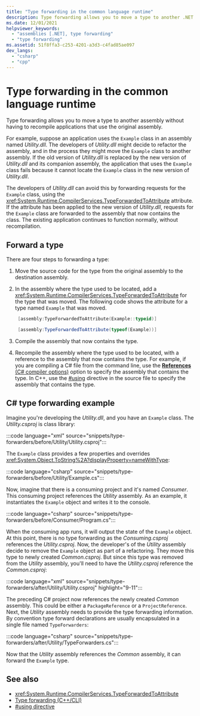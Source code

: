 ```yaml
---
title: "Type forwarding in the common language runtime"
description: Type forwarding allows you to move a type to another .NET assembly without having to recompile applications that use the original assembly.
ms.date: 12/01/2021
helpviewer_keywords:
  - "assemblies [.NET], type forwarding"
  - "type forwarding"
ms.assetid: 51f8ffa3-c253-4201-a3d3-c4fad85ae097
dev_langs:
  - "csharp"
  - "cpp"
---
```


# Type forwarding in the common language runtime

Type forwarding allows you to move a type to another assembly without having to recompile applications that use the original assembly.

For example, suppose an application uses the `Example` class in an assembly named _Utility.dll_. The developers of _Utility.dll_ might decide to refactor the assembly, and in the process they might move the `Example` class to another assembly. If the old version of _Utility.dll_ is replaced by the new version of _Utility.dll_ and its companion assembly, the application that uses the `Example` class fails because it cannot locate the `Example` class in the new version of _Utility.dll_.

The developers of _Utility.dll_ can avoid this by forwarding requests for the `Example` class, using the <xref:System.Runtime.CompilerServices.TypeForwardedToAttribute> attribute. If the attribute has been applied to the new version of _Utility.dll_, requests for the `Example` class are forwarded to the assembly that now contains the class. The existing application continues to function normally, without recompilation.

## Forward a type

There are four steps to forwarding a type:

1. Move the source code for the type from the original assembly to the destination assembly.

2. In the assembly where the type used to be located, add a <xref:System.Runtime.CompilerServices.TypeForwardedToAttribute> for the type that was moved. The following code shows the attribute for a type named `Example` that was moved.

    ```cpp
     [assembly:TypeForwardedToAttribute(Example::typeid)]
    ```

    ```csharp
     [assembly:TypeForwardedToAttribute(typeof(Example))]
    ```

3. Compile the assembly that now contains the type.

4. Recompile the assembly where the type used to be located, with a reference to the assembly that now contains the type. For example, if you are compiling a C# file from the command line, use the [**References** (C# compiler options)](../../csharp/language-reference/compiler-options/inputs.md#references) option to specify the assembly that contains the type. In C++, use the [#using](/cpp/preprocessor/hash-using-directive-cpp) directive in the source file to specify the assembly that contains the type.

## C\# type forwarding example

Imagine you're developing the _Utility.dll_, and you have an `Example` class. The _Utility.csproj_ is class library:

:::code language="xml" source="snippets/type-forwarders/before/Utility/Utility.csproj":::

The `Example` class provides a few properties and overrides <xref:System.Object.ToString%2A?displayProperty=nameWithType>:

:::code language="csharp" source="snippets/type-forwarders/before/Utility/Example.cs":::

Now, imagine that there is a consuming project and it's named _Consumer_. This consuming project references the _Utility_ assembly. As an example, it instantiates the `Example` object and writes it to the console.

:::code language="csharp" source="snippets/type-forwarders/before/Consumer/Program.cs":::

When the consuming app runs, it will output the state of the `Example` object. At this point, there is no type forwarding as the _Consuming.csproj_ references the _Utility.csproj_. Now, the developer's of the _Utility_ assembly decide to remove the `Example` object as part of a refactoring. They move this type to newly created _Common.csproj_. But since this type was removed from the _Utility_ assembly, you'll need to have the _Utility.csproj_ reference the _Common.csproj_:

:::code language="xml" source="snippets/type-forwarders/after/Utility/Utility.csproj" highlight="9-11":::

The preceding C# project now references the newly created _Common_ assembly. This could be either a `PackageReference` or a `ProjectReference`. Next, the _Utility_ assembly needs to provide the type forwarding information. By convention type forward declarations are usually encapsulated in a single file named `TypeForwarders`:

:::code language="csharp" source="snippets/type-forwarders/after/Utility/TypeForwarders.cs":::

Now that the _Utility_ assembly references the _Common_ assembly, it can forward the `Example` type.

## See also

- <xref:System.Runtime.CompilerServices.TypeForwardedToAttribute>
- [Type forwarding (C++/CLI)](/cpp/windows/type-forwarding-cpp-cli)
- [#using directive](/cpp/preprocessor/hash-using-directive-cpp)
